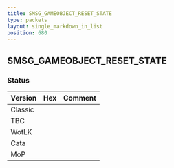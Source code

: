 ```yaml
---
title: SMSG_GAMEOBJECT_RESET_STATE
type: packets
layout: single_markdown_in_list
position: 680
---
```


## SMSG_GAMEOBJECT_RESET_STATE

### Status

Version    | Hex        | Comment
---------- | ---------- | ---------- 
Classic    |            |
TBC        |            |
WotLK      |            |
Cata       |            |
MoP        |            |